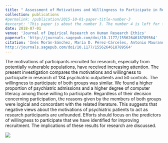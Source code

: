 ```yaml
---
title: " Assessment of Motivations and Willingness to Participate in Research of Outpatients With Anxiety, Mood, and Psychotic Disorders"
collection: publications
#permalink: /publication/2015-10-01-paper-title-number-3
#excerpt: 'This paper is about the number 3. The number 4 is left for future work.'
date: 2018-07-01
venue: 'Journal of Empirical Research on Human Research Ethics'
paperurl: 'http://journals.sagepub.com/doi/10.1177/1556264618789564'
citation: 'Inés Morán-Sánchez, María D. Pérez-Cárceles, Antonio Maurandi-López, Assessment of Motivations and Willingness to Participate in Research of Outpatients With Anxiety, Mood, and Psychotic Disorders, <i>Journal of Empirical Research on Human Research Ethics</i>, 1-15,
http://journals.sagepub.com/doi/10.1177/1556264618789564'
---
```



The motivations of participants recruited for research, especially from potentially vulnerable populations, have received increasing attention. The present investigation compares the motivations and willingness to participate in research of 134 psychiatric outpatients and 50 controls. The willingness to participate of both groups was similar. We found a higher proportion of psychiatric admissions and a higher degree of computer literacy among those willing to participate. Regardless of their decision concerning participation, the reasons given by the members of both groups were logical and concordant with the related literature. This suggests that negative views about the motivations of psychiatric patients to act as research participants are unfounded. Efforts should focus on the predictors of willingness to participate that we have identified for improving recruitment. The implications of these results for research are discussed.

![](https://amaurandi.github.io/files/jsage.png)

